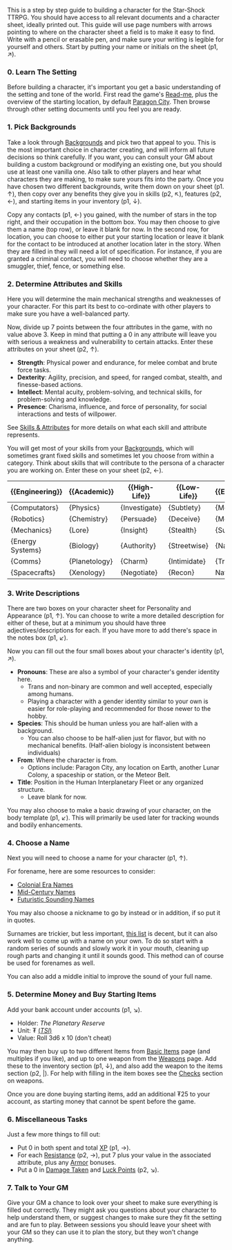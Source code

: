 This is a step by step guide to building a character for the Star-Shock TTRPG. You should have access to all relevant documents and a character sheet, ideally printed out.  This guide will use page numbers with arrows pointing to where on the character sheet a field is to make it easy to find. Write with a pencil or erasable pen, and make sure your writing is legible for yourself and others. Start by putting your name or initials on the sheet (p1, ↗).
### 0. Learn The Setting
Before building a character, it's important you get a basic understanding of the setting and tone of the world. First read the game's [Read-me](/Readme.md), plus the overview of the starting location, by default [Paragon City](Paragon%20City.md). Then browse through other setting documents until you feel you are ready. 
### 1. Pick Backgrounds
Take a look through [Backgrounds](https://github.com/Ben-Kantor/Star-Shock/blob/3b373c236c1026822b27c087b96905cbd1aafcc1/Player%20Resources/Backgrounds.md) and pick two that appeal to you. This is the most important choice in character creating, and will inform all future decisions so think carefully. If you want, you can consult your GM about building a custom background or modifying an existing one, but you should use at least one vanilla one. Also talk to other players and hear what characters they are making, to make sure yours fits into the party. Once you have chosen two different backgrounds, write them down on your sheet (p1. ↑), then copy over any benefits they give you in skills (p2, ↖), features (p2, ←), and starting items in your inventory (p1, ↓).

Copy any contacts (p1, ←) you gained, with the number of stars in the top right, and their occupation in the bottom box. You may then choose to give them a name (top row), or leave it blank for now. In the second row, for location, you can choose to either put your starting location or leave it blank for the contact to be introduced at another location later in the story. When they are filled in they will need a lot of specification. For instance, if you are granted a criminal contact, you will need to choose whether they are a smuggler, thief, fence, or something else.
### 2. Determine Attributes and Skills
Here you will determine the main mechanical strengths and weaknesses of your character. For this part its best to co-ordinate with other players to make sure you have a well-balanced party.

Now, divide up 7 points between the four attributes in the game, with no value above 3.  Keep in mind that putting a 0 in any attribute will leave you with serious a weakness and vulnerability to certain attacks. Enter these attributes on your sheet (p2, ↑). 

- **Strength**: Physical power and endurance, for melee combat and brute force tasks.
- **Dexterity**: Agility, precision, and speed, for ranged combat, stealth, and finesse-based actions.
- **Intellect**: Mental acuity, problem-solving, and technical skills, for problem-solving and knowledge.
- **Presence**: Charisma, influence, and force of personality, for social interactions and tests of willpower.

See [Skills & Attributes](/Player%20Resources/Skills%20&%20Attributes.md) for more details on what each skill and attribute represents.

You will get most of your skills from your [Backgrounds](./Backgrounds.md), which will sometimes grant fixed skills and sometimes let you choose from within a category. Think about skills that will contribute to the persona of a character you are working on. Enter these on your sheet (p2, ←).

| {{Engineering}}  | {{Academic}}  | {{High-Life}} | {{Low-Life}} | {{Explorer}} |
| ---------------- | ------------- | ------------- | ------------ | ------------ |
| {Computators}    | {Physics}     | {Investigate} | {Subtlety}   | {Medicate}   |
| {Robotics}       | {Chemistry}   | {Persuade}    | {Deceive}    | {Move}       |
| {Mechanics}      | {Lore}        | {Insight}     | {Stealth}    | {Survival}   |
| {Energy Systems} | {Biology}     | {Authority}   | {Streetwise} | {Navigate}   |
| {Comms}          | {Planetology} | {Charm}       | {Intimidate} | {Track}      |
| {Spacecrafts}    | {Xenology}    | {Negotiate}   | {Recon}      | Nature}      |
### 3. Write Descriptions
There are two boxes on your character sheet for Personality and Appearance (p1, ↑). You can choose to write a more detailed description for either of these, but at a minimum you should have three adjectives/descriptions for each. If you have more to add there's space in the notes box (p1, ↙).

Now you can fill out the four small boxes about your character's identity (p1, ↗).

- **Pronouns**: These are also a symbol of your character's gender identity here.
	- Trans and non-binary are common and well accepted, especially among humans.
	- Playing a character with a gender identity similar to your own is easier for role-playing and recommended for those newer to the hobby.
- **Species**: This should be human unless you are half-alien with a background.
	- You can also choose to be half-alien just for flavor, but with no mechanical benefits. (Half-alien biology is inconsistent between individuals)
- **From**: Where the character is from.
	- Options include: Paragon City, any location on Earth, another Lunar Colony, a spaceship or station, or the Meteor Belt.
- **Title**: Position in the Human Interplanetary Fleet or any organized structure.
	- Leave blank for now.

You may also choose to make a basic drawing of your character, on the body template (p1, ↙). This will primarily be used later for tracking wounds and bodily enhancements.
### 4. Choose a Name
Next you will need to choose a name for your character (p1, ↑).

For forename, here are some resources to consider:
- [Colonial Era Names](https://nameberry.com/list/1031/colonial-names-from-the-1700s)
- [Mid-Century Names](https://nameberry.com/list/426/midcentury-baby-names)
- [Futuristic Sounding Names](https://momlovesbest.com/futuristic-baby-names)

You may also choose a nickname to go by instead or in addition, if so put it in quotes.

Surnames are trickier, but less important, [this list](https://listophile.com/names/last/vintage/) is decent, but it can also work well to come up with a name on your own. To do so start with a random series of sounds and slowly work it in your mouth, cleaning up rough parts and changing it until it sounds good. This method can of course be used for forenames as well.

You can also add a middle initial to improve the sound of your full name.
### 5. Determine Money and Buy Starting Items
Add your bank account under accounts (p1, ↘).
- Holder: *The Planetary Reserve*
- Unit: ₮ [(*TSI*)](/Setting/Currencies.md#TSI)
- Value: Roll 3d6 x 10 (don't cheat)

You may then buy up to two different Items from [Basic Items](/Items/Basic%20Items.md) page (and multiples if you like), and up to one weapon from the [Weapons](/Items/Weapons.md) page. Add these to the inventory section (p1, ↓), and also add the weapon to the items section (p2, |). For help with filling in the item boxes see the [Checks](/Rules/Checks.md#Weapons) section on weapons.

Once you are done buying starting items, add an additional ₮25 to your account, as starting money that cannot be spent before the game.
### 6. Miscellaneous Tasks
Just a few more things to fill out:
- Put 0 in both spent and total [XP](XP.md) (p1, →).
- For each [Resistance](/Rules/Combat.md#Resistances) (p2, →), put 7 plus your value in the associated attribute, plus any [Armor](/Rules/Checks.md#Armor) bonuses.
- Put a 0 in [Damage Taken](/Rules/Combat.md#Damage%20Taken) and [Luck Points](/Rules/Mechanics.md#Luck%20Points) (p2, ↘).
### 7. Talk to Your GM
Give your GM a chance to look over your sheet to make sure everything is filled out correctly. They might ask you questions about your character to help understand them, or suggest changes to make sure they fit the setting and are fun to play. Between sessions you should leave your sheet with your GM so they can use it to plan the story, but they won't change anything.
